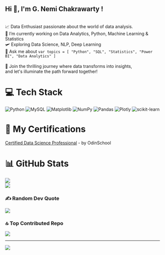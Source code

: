 Hi 👋, I'm G. Nemi Chakrawarty !
---
<br>📈 Data Enthusiast passionate about the world of data analysis.
<br>🌱 I’m currently working on Data Analytics, Python, Machine Learning & Statistics
<br>🛩️ Exploring Data Science, NLP, Deep Learning 
<br>💬 Ask me about ``` var topics = [ "Python", "SQL", "Statistics", "Power BI", "Data Analytics" ] ```
<br><br>🔭 Join the thrilling journey where data transforms into insights,<br> and let's illuminate the path forward together!

# 💻 Tech Stack
![Python](https://img.shields.io/badge/python-3670A0?style=for-the-badge&logo=python&logoColor=ffdd54) 
![MySQL](https://img.shields.io/badge/mysql-%2300000f.svg?style=for-the-badge&logo=mysql&logoColor=white) 
![Matplotlib](https://img.shields.io/badge/Matplotlib-%23ffffff.svg?style=for-the-badge&logo=Matplotlib&logoColor=black) 
![NumPy](https://img.shields.io/badge/numpy-%23013243.svg?style=for-the-badge&logo=numpy&logoColor=white) 
![Pandas](https://img.shields.io/badge/pandas-%23150458.svg?style=for-the-badge&logo=pandas&logoColor=white) 
![Plotly](https://img.shields.io/badge/Plotly-%233F4F75.svg?style=for-the-badge&logo=plotly&logoColor=white) 
![scikit-learn](https://img.shields.io/badge/scikit--learn-%23F7931E.svg?style=for-the-badge&logo=scikit-learn&logoColor=white)

# 📜 My Certifications 

 [Certified Data Science Professional](https://media.licdn.com/dms/document/media/D561FAQHEeHbiKQ20jg/feedshare-document-pdf-analyzed/0/1707722244437?e=1709769600&v=beta&t=_Y7KG72lrZMCoIhmq1fZJ8vnIVYrJSa-pH5mSqzVq0E) - by OdinSchool


# 📊 GitHub Stats
![](https://github-readme-stats.vercel.app/api?username=Nemi016&theme=tokyonight&hide_border=true&include_all_commits=false&count_private=true)<br/>
![](https://github-readme-streak-stats.herokuapp.com/?user=Nemi016&theme=tokyonight&hide_border=true)<br/>


### ✍️ Random Dev Quote
![](https://quotes-github-readme.vercel.app/api?type=vetical&theme=tokyonight)

### 🔝 Top Contributed Repo
![](https://github-contributor-stats.vercel.app/api?username=Nemi016&limit=5&theme=tokyonight&combine_all_yearly_contributions=true)

---
[![](https://visitcount.itsvg.in/api?id=Nemi016&icon=0&color=2)](https://visitcount.itsvg.in)

<!-- Proudly created with GPRM ( https://gprm.itsvg.in ) -->
